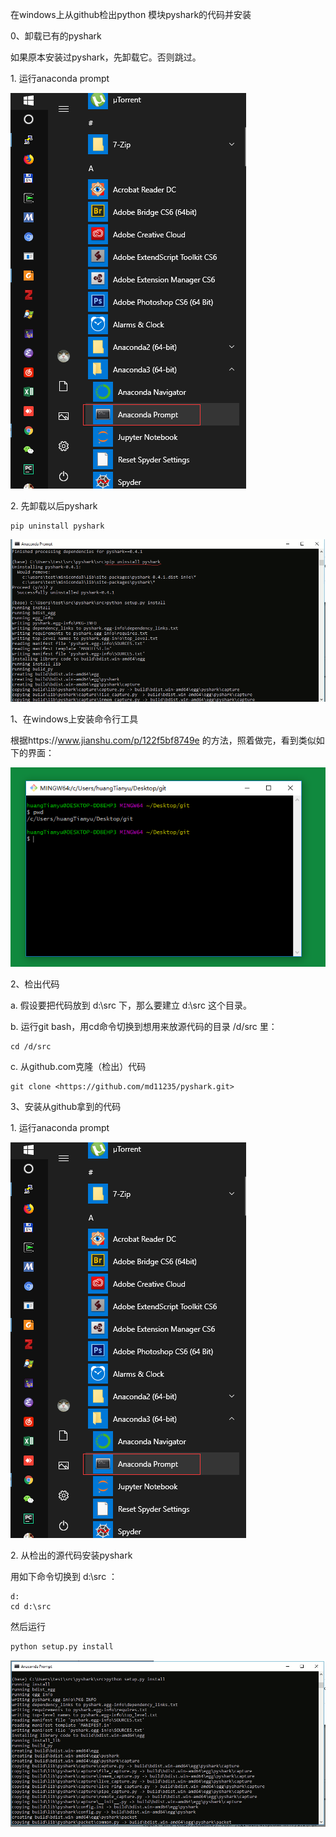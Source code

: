 在windows上从github检出python 模块pyshark的代码并安装

0、卸载已有的pyshark

如果原本安装过pyshark，先卸载它。否则跳过。

1\.  运行anaconda prompt

![](images/media/document_image_rId9.png)

2\.  先卸载以后pyshark

``` shell
pip uninstall pyshark
```

![卸载已安装的pyshark](images/media/document_image_rId10.png)

1、在windows上安装命令行工具

根据https://www.jianshu.com/p/122f5bf8749e
的方法，照着做完，看到类似如下的界面：

![](images/media/document_image_rId7.png)

2、检出代码

a\. 假设要把代码放到 d:\\src 下，那么要建立 d:\\src 这个目录。

b\. 运行git bash，用cd命令切换到想用来放源代码的目录 /d/src 里：

``` shell
cd /d/src
```

c\. 从github.com克隆（检出）代码

``` shell
git clone <https://github.com/md11235/pyshark.git>
```

3、安装从github拿到的代码

1\.  运行anaconda prompt

![](images/media/document_image_rId9.png)


2\.  从检出的源代码安装pyshark

用如下命令切换到 d:\\src ：

``` shell
d:
cd d:\src
```

然后运行

``` python
python setup.py install
```

![](images/media/document_image_rId11.png)
